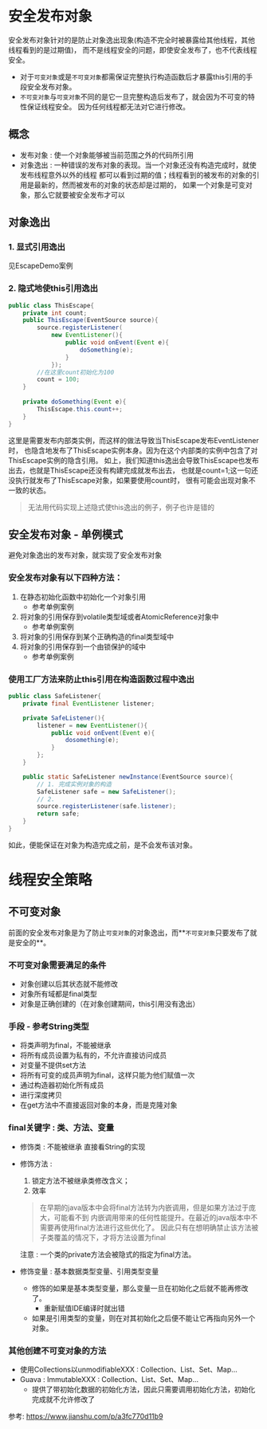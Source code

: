 # 安全发布对象
安全发布对象针对的是防止对象逸出现象(构造不完全时被暴露给其他线程，其他线程看到的是过期值)，
而不是线程安全的问题，即使安全发布了，也不代表线程安全。
* 对于`可变对象`或是`不可变对象`都需保证完整执行构造函数后才暴露this引用的手段安全发布对象。
* `不可变对象`与`可变对象`不同的是它一旦完整构造后发布了，就会因为不可变的特性保证线程安全。
因为任何线程都无法对它进行修改。
## 概念
* 发布对象 : 使一个对象能够被当前范围之外的代码所引用
* 对象逸出 : 一种错误的发布对象的表现。当一个对象还没有构造完成时，就使发布线程意外以外的线程
都可以看到过期的值；线程看到的被发布的对象的引用是最新的，然而被发布的对象的状态却是过期的，
如果一个对象是可变对象，那么它就要被安全发布才可以
## 对象逸出
### 1. 显式引用逸出
见EscapeDemo案例
### 2. 隐式地使this引用逸出
```java
public class ThisEscape{
    private int count;
    public ThisEscape(EventSource source){
        source.registerListener(
            new EventListener(){
                public void onEvent(Event e){
                    doSomething(e);
                }
            });
        //在这里count初始化为100
        count = 100;
    }
    
    private doSomething(Event e){
        ThisEscape.this.count++;
    }
}
```
这里是需要发布内部类实例，而这样的做法导致当ThisEscape发布EventListener时，
也隐含地发布了ThisEscape实例本身。因为在这个内部类的实例中包含了对ThisEscape实例的隐含引用。
如上，我们知道this逸出会导致ThisEscape也发布出去，也就是ThisEscape还没有构建完成就发布出去，
也就是count=1;这一句还没执行就发布了ThisEscape对象，如果要使用count时，
很有可能会出现对象不一致的状态。
> 无法用代码实现上述隐式使this逸出的例子，例子也许是错的
## 安全发布对象 - 单例模式
避免对象逸出的发布对象，就实现了安全发布对象

### 安全发布对象有以下四种方法：
1. 在静态初始化函数中初始化一个对象引用
   * 参考单例案例
2. 将对象的引用保存到volatile类型域或者AtomicReference对象中
   * 参考单例案例
3. 将对象的引用保存到某个正确构造的final类型域中
4. 将对象的引用保存到一个由锁保护的域中
   * 参考单例案例

### 使用工厂方法来防止this引用在构造函数过程中逸出

```java
public class SafeListener{
    private final EventListener listener;

    private SafeListener(){
        listener = new EventListener(){
            public void onEvent(Event e){
                dosomething(e);
            }
        };
    }

    public static SafeListener newInstance(EventSource source){
        // 1. 完成实例对象的构造
        SafeListener safe = new SafeListener();
        // 2. 
        source.registerListener(safe.listener);
        return safe;
    }
}
```
如此，便能保证在对象为构造完成之前，是不会发布该对象。


# 线程安全策略
## 不可变对象
前面的安全发布对象是为了防止`可变对象`的对象逸出，而**`不可变对象`只要发布了就是安全的**。
### 不可变对象需要满足的条件
* 对象创建以后其状态就不能修改
* 对象所有域都是final类型
* 对象是正确创建的（在对象创建期间，this引用没有逸出）
### 手段 - 参考String类型
* 将类声明为final，不能被继承
* 将所有成员设置为私有的，不允许直接访问成员
* 对变量不提供set方法
* 将所有可变的成员声明为final，这样只能为他们赋值一次
* 通过构造器初始化所有成员
* 进行深度拷贝
* 在get方法中不直接返回对象的本身，而是克隆对象

### final关键字 : 类、方法、变量
* 修饰类 : 不能被继承
  直接看String的实现
* 修饰方法 : 
    1. 锁定方法不被继承类修改含义； 
    2. 效率
    > 在早期的java版本中会将final方法转为内嵌调用，但是如果方法过于庞大，可能看不到
    内嵌调用带来的任何性能提升。在最近的java版本中不需要再使用final方法进行这些优化了。
    因此只有在想明确禁止该方法被子类覆盖的情况下，才将方法设置为final
    
    注意 : 一个类的private方法会被隐式的指定为final方法。
* 修饰变量 : 基本数据类型变量、引用类型变量
  - 修饰的如果是基本类型变量，那么变量一旦在初始化之后就不能再修改了。
    * 重新赋值IDE编译时就出错
  - 如果是引用类型的变量，则在对其初始化之后便不能让它再指向另外一个对象。

### 其他创建不可变对象的方法
* 使用Collections以unmodifiableXXX : Collection、List、Set、Map...
* Guava : ImmutableXXX : Collection、List、Set、Map...
  - 提供了带初始化数据的初始化方法，因此只需要调用初始化方法，初始化完成就不允许修改了





参考: https://www.jianshu.com/p/a3fc770d11b9